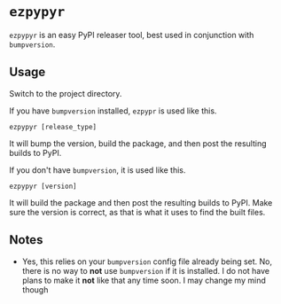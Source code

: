 # `ezpypyr`

`ezpypyr` is an easy PyPI releaser tool, best used in conjunction with `bumpversion`.

## Usage

Switch to the project directory.

If you have `bumpversion` installed, `ezpypr` is used like this.

```shell
ezpypyr [release_type]
```

It will bump the version, build the package, and then post the resulting builds to PyPI.

If you don't have `bumpversion`, it is used like this.

```shell
ezpypyr [version]
```

It will build the package and then post the resulting builds to PyPI. Make sure the version is correct, as that is what it uses to find the built files.

## Notes

- Yes, this relies on your `bumpversion` config file already being set. No, there is no way to **not** use `bumpversion` if it is installed. I do not have plans to make it **not** like that any time soon. I may change my mind though
